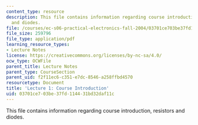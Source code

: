 ```yaml
---
content_type: resource
description: This file contains information regarding course introduction, resistors
  and diodes.
file: /courses/ec-s06-practical-electronics-fall-2004/03701ce703be37fd114431bd32daf11c_MITEC_S06F04_lec01.pdf
file_size: 259796
file_type: application/pdf
learning_resource_types:
- Lecture Notes
license: https://creativecommons.org/licenses/by-nc-sa/4.0/
ocw_type: OCWFile
parent_title: Lecture Notes
parent_type: CourseSection
parent_uid: f2f11ec6-c351-e7dc-8546-a258ffbd4570
resourcetype: Document
title: 'Lecture 1: Course Introduction'
uid: 03701ce7-03be-37fd-1144-31bd32daf11c
---
```

This file contains information regarding course introduction, resistors and diodes.